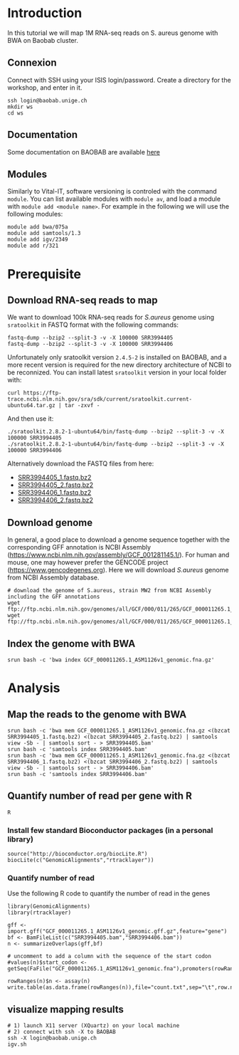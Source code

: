 
# Introduction
In this tutorial we will map 1M RNA-seq reads on S. aureus genome with BWA on Baobab cluster.

## Connexion
Connect with SSH using your ISIS login/password. Create a directory for the workshop, and enter in it.

    ssh login@baobab.unige.ch
    mkdir ws
    cd ws

## Documentation
Some documentation on BAOBAB are available [here](http://baobabmaster.unige.ch/enduser/src/enduser/enduser.html)

## Modules
Similarly to Vital-IT, software versioning is controled with the command `module`.
You can list available modules with `module av`, and load a module with `module add <module name>`. For example in the following we will use the following modules:

    module add bwa/075a
    module add samtools/1.3
    module add igv/2349
    module add r/321


# Prerequisite 

## Download RNA-seq reads to map

We want to download 100k RNA-seq reads for *S.aureus* genome using `sratoolkit` in FASTQ format with the following commands:

    fastq-dump --bzip2 --split-3 -v -X 100000 SRR3994405
    fastq-dump --bzip2 --split-3 -v -X 100000 SRR3994406

Unfortunately only sratoolkit version `2.4.5-2` is installed on BAOBAB, and a more recent version is required for the new directory architecture of NCBI to be reconnized. You can install latest `sratoolkit` version in your local folder with:

    curl https://ftp-trace.ncbi.nlm.nih.gov/sra/sdk/current/sratoolkit.current-ubuntu64.tar.gz | tar -zxvf -
    
And then use it:

    ./sratoolkit.2.8.2-1-ubuntu64/bin/fastq-dump --bzip2 --split-3 -v -X 100000 SRR3994405
    ./sratoolkit.2.8.2-1-ubuntu64/bin/fastq-dump --bzip2 --split-3 -v -X 100000 SRR3994406


Alternatively download the FASTQ files from here:
 - [SRR3994405_1.fastq.bz2](SRR3994405_1.fastq.bz2)
 - [SRR3994405_2.fastq.bz2](SRR3994405_2.fastq.bz2)
 - [SRR3994406_1.fastq.bz2](SRR3994406_1.fastq.bz2)
 - [SRR3994406_2.fastq.bz2](SRR3994406_2.fastq.bz2)




## Download genome

In general, a good place to download a genome sequence together with the corresponding GFF annotation is NCBI Assembly (https://www.ncbi.nlm.nih.gov/assembly/GCF_001281145.1/). For human and mouse, one may however prefer the GENCODE project (https://www.gencodegenes.org). Here we will download *S.aureus* genome from NCBI Assembly database.

    # download the genome of S.aureus, strain MW2 from NCBI Assembly including the GFF annotations
    wget ftp://ftp.ncbi.nlm.nih.gov/genomes/all/GCF/000/011/265/GCF_000011265.1_ASM1126v1/GCF_000011265.1_ASM1126v1_genomic.gff.gz
    wget ftp://ftp.ncbi.nlm.nih.gov/genomes/all/GCF/000/011/265/GCF_000011265.1_ASM1126v1/GCF_000011265.1_ASM1126v1_genomic.fna.gz


## Index the genome with BWA
    srun bash -c 'bwa index GCF_000011265.1_ASM1126v1_genomic.fna.gz'
    

# Analysis

## Map the reads to the genome with BWA
    srun bash -c 'bwa mem GCF_000011265.1_ASM1126v1_genomic.fna.gz <(bzcat SRR3994405_1.fastq.bz2) <(bzcat SRR3994405_2.fastq.bz2) | samtools view -Sb - | samtools sort - > SRR3994405.bam'
    srun bash -c 'samtools index SRR3994405.bam'
    srun bash -c 'bwa mem GCF_000011265.1_ASM1126v1_genomic.fna.gz <(bzcat SRR3994406_1.fastq.bz2) <(bzcat SRR3994406_2.fastq.bz2) | samtools view -Sb - | samtools sort - > SRR3994406.bam'
    srun bash -c 'samtools index SRR3994406.bam'

## Quantify number of read per gene with R
    R
    
### Install few standard Bioconductor packages (in a personal library)
    source("http://bioconductor.org/biocLite.R")
    biocLite(c("GenomicAlignments","rtracklayer"))

### Quantify number of read
Use the following R code to quantify the number of read in the genes

    library(GenomicAlignments)
    library(rtracklayer)
    
    gff <- import.gff("GCF_000011265.1_ASM1126v1_genomic.gff.gz",feature="gene")
    bf <- BamFileList(c("SRR3994405.bam","SRR3994406.bam"))
    n <- summarizeOverlaps(gff,bf)
    
    # uncomment to add a column with the sequence of the start codon
    #values(n)$start_codon <- getSeq(FaFile("GCF_000011265.1_ASM1126v1_genomic.fna"),promoters(rowRanges(n),0,3))
    
    rowRanges(n)$n <- assay(n)
    write.table(as.data.frame(rowRanges(n)),file="count.txt",sep="\t",row.names=FALSE)


## visualize mapping results 
    # 1) launch X11 server (XQuartz) on your local machine
    # 2) connect with ssh -X to BAOBAB
    ssh -X login@baobab.unige.ch
    igv.sh
    
    
    
    
